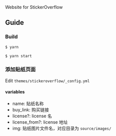 Website for StickerOverflow

## Guide

### Build

```bash
$ yarn

$ yarn start
```

### 添加贴纸页面

Edit `themes/stickeroverflow/_config.yml`

#### variables

- name: 贴纸名称
- buy_link: 购买链接
- license?: license 名
- license_from?: license 地址
- img: 贴纸图片文件名，对应目录为 `source/images/`
